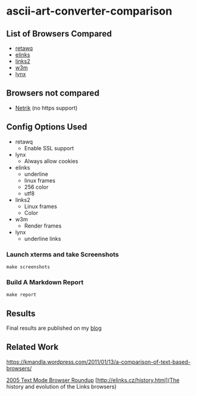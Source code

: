 # ascii-art-converter-comparison


## List of Browsers Compared

* [retawq](http://retawq.sourceforge.net/)
* [elinks](http://elinks.or.cz/)
* [links2](http://links.twibright.com/)
* [w3m](http://w3m.sourceforge.net/)
* [lynx](http://lynx.browser.org/)

## Browsers not compared

* [Netrik](http://netrik.sourceforge.net/) (no https support)

## Config Options Used

* retawq
    * Enable SSL support
* lynx
    * Always allow cookies
* elinks
    * underline
    * linux frames
    * 256 color
    * utf8
* links2
    * Linux frames
    * Color
* w3m
    * Render frames
* lynx
    * underline links

### Launch xterms and take Screenshots

    make screenshots

### Build A Markdown Report

    make report

## Results

Final results are published on my [blog](http://xkyle.com/a-comparison-of-text-based-web-browsers/)

## Related Work 

https://kmandla.wordpress.com/2011/01/13/a-comparison-of-text-based-browsers/

[2005 Text Mode Browser Roundup](http://www.linuxjournal.com/article/8148)
[http://elinks.cz/history.html](The history and evolution of the Links browsers)
